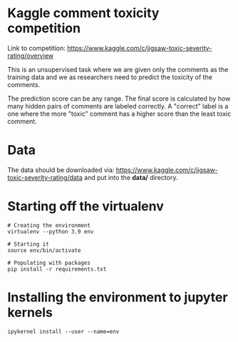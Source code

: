 # Kaggle comment toxicity competition

Link to competition: https://www.kaggle.com/c/jigsaw-toxic-severity-rating/overview 

This is an unsupervised task where we are given only the comments as the training data and we as researchers need to predict the toxicity of the comments. 

The prediction score can be any range. The final score is calculated by how many hidden pairs of comments are labeled correctly. A "correct" label is a one where 
the more "toxic" comment has a higher score than the least toxic comment. 

# Data 

The data should be downloaded via: https://www.kaggle.com/c/jigsaw-toxic-severity-rating/data and put into the **data/** directory. 

# Starting off the virtualenv 

```
# Creating the environment
virtualenv --python 3.9 env

# Starting it 
source env/bin/activate

# Populating with packages
pip install -r requirements.txt
```

# Installing the environment to jupyter kernels

```
ipykernel install --user --name=env
```